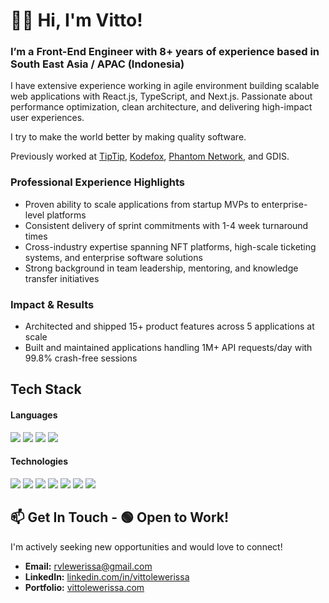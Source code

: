 # 👋🏼 Hi, I'm Vitto!
### I’m a Front-End Engineer with 8+ years of experience based in South East Asia / APAC (Indonesia)

I have extensive experience working in agile environment building scalable web applications with React.js, TypeScript, and Next.js. Passionate about performance optimization, clean architecture, and delivering high-impact user experiences.

I try to make the world better by making quality software. 

Previously worked at [TipTip](https://tiptip.id/), [Kodefox](https://kodefox.com/), [Phantom Network](https://www.phantom.sh/), and GDIS.

### Professional Experience Highlights
- Proven ability to scale applications from startup MVPs to enterprise-level platforms
- Consistent delivery of sprint commitments with 1-4 week turnaround times
- Cross-industry expertise spanning NFT platforms, high-scale ticketing systems, and enterprise software solutions
- Strong background in team leadership, mentoring, and knowledge transfer initiatives

### Impact & Results
- Architected and shipped 15+ product features across 5 applications at scale
- Built and maintained applications handling 1M+ API requests/day with 99.8% crash-free sessions

## Tech Stack

#### Languages
<span>
  <img src="https://img.shields.io/badge/HTML5-E34F26?style=for-the-badge&logo=html5&logoColor=white" />
  <img src="https://img.shields.io/badge/CSS3-1572B6?style=for-the-badge&logo=css3&logoColor=white" />
  <img src="https://img.shields.io/badge/JavaScript-20232A?style=for-the-badge&logo=javascript&logoColor=F7DF1E" />
  <img src="https://img.shields.io/badge/typescript-%23007ACC.svg?style=for-the-badge&logo=typescript&logoColor=white" /> 
</span>

#### Technologies
<span>
  <img src="https://img.shields.io/badge/Next.js-000000?style=for-the-badge&logo=next.js&logoColor=white" />
  <img src="https://img.shields.io/badge/React-20232A?style=for-the-badge&logo=react&logoColor=61DAFB" />
  <img src="https://img.shields.io/badge/React_Native-20232A?style=for-the-badge&logo=react&logoColor=61DAFB" />
  <img src="https://img.shields.io/badge/Tailwind_CSS-06B6D4?style=for-the-badge&logo=tailwind-css&logoColor=white" />
  <img src="https://img.shields.io/badge/GraphQL-E10098?style=for-the-badge&logo=graphql&logoColor=white" />
  <img src="https://img.shields.io/badge/Cypress-17202C?style=for-the-badge&logo=cypress&logoColor=white" />
  <img src="https://img.shields.io/badge/Jest-C21325?style=for-the-badge&logo=jest&logoColor=white" />
</span>

## 📫 Get In Touch - 🟢 Open to Work!

I'm actively seeking new opportunities and would love to connect!

- **Email:** rvlewerissa@gmail.com
- **LinkedIn:** [linkedin.com/in/vittolewerissa](https://www.linkedin.com/in/vittolewerissa/)
- **Portfolio:** [vittolewerissa.com](https://vittolewerissa.com)
